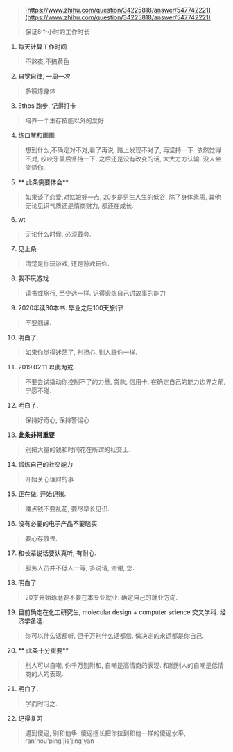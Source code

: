 >[https://www.zhihu.com/question/34225818/answer/547742221](https://www.zhihu.com/question/34225818/answer/547742221)


> 保证8个小时的工作时长
1. 每天计算工作时间

> 不熬夜,不搞黄色
2. 自觉自律, 一周一次

> 多锻炼身体
3. Ethos 跑步, 记得打卡

> 培养一个生存技能以外的爱好
4. 练口琴和画画

> 想到什么,不确定对不对,看了再说. 路上发现不对了, 再坚持一下. 依然觉得不对, 咬咬牙最后坚持一下. 之后还是没有改变的话, 大大方方认输, 没人会笑话你.
5. ** 此条需要体会**

>如果谈了恋爱,对姑娘好一点, 20岁是男生人生的低谷, 除了身体素质, 其他无论见识气质还是情商财力, 都还在成长.
6. wt

> 无论什么时候, 必须戴套.
7. 见上条

> 清楚是你玩游戏, 还是游戏玩你.
8. 我不玩游戏

> 读书或旅行, 至少选一样. 记得锻炼自己讲故事的能力
9. 2020年读30本书. 毕业之后100天旅行!

> 不要翘课.
10. 明白了.

> 如果你觉得迷茫了, 别担心, 别人跟你一样.
11. 2019.02.11 以此为戒.

> 不要尝试撬动你控制不了的力量, 贷款, 信用卡, 在确定自己的能力边界之前, 宁愿不碰.
12. 明白了.

> 保持好奇心, 保持警惕心. 
13. **此条非常重要**

> 别把大量的钱和时间花在所谓的社交上. 
14. 锻炼自己的社交能力

>开始关心理财的事
15. 正在做. 开始记账.

> 赚点钱不要乱花, 要尽早长见识.
16. 没有必要的电子产品不要瞎买.

> 要心存敬畏. 
17. 和长辈说话要认真听, 有耐心.

> 服务人员并不低人一等, 多说请, 谢谢, 您.
18. 明白了

> 20岁开始琢磨要不要在本专业就业. 确定自己的就业方向.
19. 目前确定在化工研究生, molecular design + computer science 交叉学科. 经济学备选.

> 你可以什么话都听, 但千万别什么话都信. 做决定的永远都是你自己.
20. ** 此条十分重要**

> 别人可以自嘲, 你千万别附和, 自嘲是高情商的表现. 和附别人的自嘲是低情商的人的表现.
21. 明白了.

> 学而时习之.
22. 记得复习

> 遇到傻逼, 别和他争, 傻逼擅长把你拉到和他一样的傻逼水平, ran'hou'ping'jie'jing'yan


<!--stackedit_data:
eyJoaXN0b3J5IjpbLTkzMzg0MzgwXX0=
-->